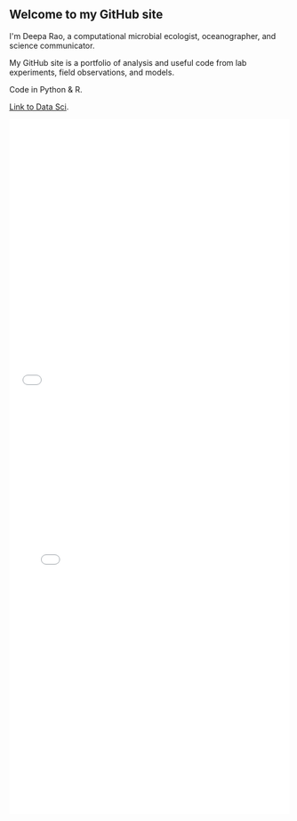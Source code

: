 ## Welcome to my GitHub site

I'm Deepa Rao, a computational microbial ecologist, oceanographer, and science communicator. 

My GitHub site is a portfolio of analysis and useful code from lab experiments, field observations, and models.

Code in Python & R. 

[Link to Data Sci](https://github.com/deepa-rao/deepa-rao.github.io/blob/master/assets/img/Bokeh/data_vis.md).

<iframe src="/assets/img/Bokeh/flowers.html"
    sandbox="allow-same-origin allow-scripts"
    width="100%"
    height="500"
    scrolling="no"
    seamless="seamless"
    frameborder="0">
</iframe>


<iframe src="/assets/img/Bokeh/MA_lo_0_10.html"
    sandbox="allow-same-origin allow-scripts"
    width="100%"
    height="750"
    scrolling="no"
    seamless="seamless"
    allowfullscreen="true"
    frameborder="0">
</iframe>

